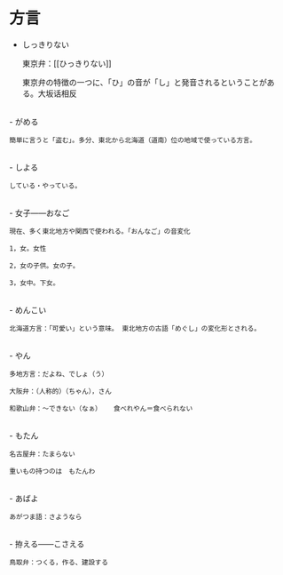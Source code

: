 # 方言

- しっきりない
    
    東京弁：[[ひっきりない]]
    
    東京弁の特徴の一つに、「ひ」の音が「し」と発音されるということがある。大坂话相反
<br>
- がめる
    
    簡単に言うと「盗む」。多分、東北から北海道（道南）位の地域で使っている方言。
<br>
- しよる
    
    している・やっている。
<br>
- 女子——おなご
    
    現在、多く東北地方や関西で使われる。「おんなご」の音変化
    
    1，女。女性
    
    2，女の子供。女の子。
    
    3，女中。下女。
<br>
- めんこい
    
    北海道方言：「可愛い」という意味。 東北地方の古語「めぐし」の変化形とされる。
<br>
- やん
    
    多地方言：だよね、でしょ（う）
    
    大阪弁：（人称的）（ちゃん），さん
    
    和歌山弁：～できない（なぁ）   食べれやん＝食べられない
<br>
- もたん
    
    名古屋弁：たまらない
    
    重いもの持つのは　もたんわ
<br>
- あばよ
    
    あがつま語：さようなら
<br>
- 拵える——こさえる
    
    鳥取弁：つくる，作る、建設する